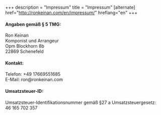 +++
description = "Impressum"
title = "Impressum"
[alternate]
href="http://ronkeinan.com/en/impressum/"
hreflang="en"
+++

<h4>Angaben gemäß § 5 TMG:</h4>
<p>Ron Keinan<br />
Komponist und Arrangeur<br />
Opm Blockhorn 8b<br />
22869 Schenefeld
</p>
<h4>Kontakt:</h4>
<p>Telefon: +49 17669551685<br />
E-Mail: ron@ronkeinan.com</p>
<h4>Umsatzsteuer-ID:</h4>
<p>Umsatzsteuer-Identifikationsnummer gemäß §27 a Umsatzsteuergesetz: <br /> 46 165 702 357</p>

